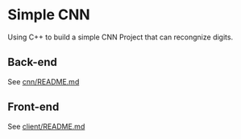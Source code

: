Simple CNN
===

Using C++ to build a simple CNN Project that can recongnize digits.

Back-end
---
See [cnn/README.md](cnn/README.md)

Front-end
---
See [client/README.md](client/README.md)